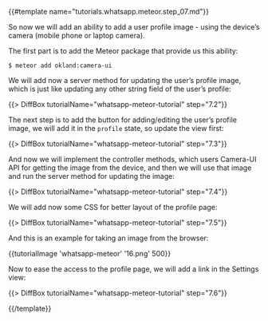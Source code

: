 {{#template name="tutorials.whatsapp.meteor.step_07.md"}}

So now we will add an ability to add a user profile image - using the device’s camera (mobile phone or laptop camera).

The first part is to add the Meteor package that provide us this ability:

    $ meteor add okland:camera-ui

We will add now a server method for updating the user’s profile image, which is just like updating any other string field of the user’s profile:

{{> DiffBox tutorialName="whatsapp-meteor-tutorial" step="7.2"}}

The next step is to add the button for adding/editing the user’s profile image, we will add it in the `profile` state, so update the view first:

{{> DiffBox tutorialName="whatsapp-meteor-tutorial" step="7.3"}}

And now we will implement the controller methods, which users Camera-UI API for getting the image from the device, and then we will use that image and run the server method for updating the image:

{{> DiffBox tutorialName="whatsapp-meteor-tutorial" step="7.4"}}

We will add now some CSS for better layout of the profile page:

{{> DiffBox tutorialName="whatsapp-meteor-tutorial" step="7.5"}}

And this is an example for taking an image from the browser:

{{tutorialImage 'whatsapp-meteor' '16.png' 500}}

Now to ease the access to the profile page, we will add a link in the Settings view:

{{> DiffBox tutorialName="whatsapp-meteor-tutorial" step="7.6"}}


{{/template}}
